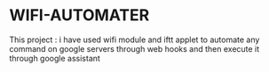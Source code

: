 # WIFI-AUTOMATER
This project :  i have used wifi module and iftt applet to automate any command on google servers through web hooks and then execute it through google assistant
